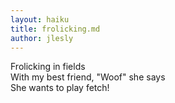 ```yaml
---
layout: haiku
title: frolicking.md
author: jlesly
---
```


Frolicking in fields <br> 
With my best friend, "Woof" she says <br> 
She wants to play fetch!<br> 